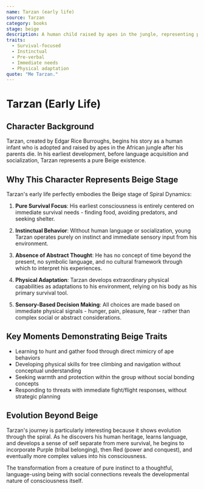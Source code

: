 ```yaml
---
name: Tarzan (early life)
source: Tarzan
category: books
stage: beige
description: A human child raised by apes in the jungle, representing pure survival instinct and adaptation to the natural environment.
traits:
  - Survival-focused
  - Instinctual
  - Pre-verbal
  - Immediate needs
  - Physical adaptation
quote: "Me Tarzan."
---
```


# Tarzan (Early Life)

## Character Background

Tarzan, created by Edgar Rice Burroughs, begins his story as a human infant who is adopted and raised by apes in the African jungle after his parents die. In his earliest development, before language acquisition and socialization, Tarzan represents a pure Beige existence.

## Why This Character Represents Beige Stage

Tarzan's early life perfectly embodies the Beige stage of Spiral Dynamics:

1. **Pure Survival Focus**: His earliest consciousness is entirely centered on immediate survival needs - finding food, avoiding predators, and seeking shelter.

2. **Instinctual Behavior**: Without human language or socialization, young Tarzan operates purely on instinct and immediate sensory input from his environment.

3. **Absence of Abstract Thought**: He has no concept of time beyond the present, no symbolic language, and no cultural framework through which to interpret his experiences.

4. **Physical Adaptation**: Tarzan develops extraordinary physical capabilities as adaptations to his environment, relying on his body as his primary survival tool.

5. **Sensory-Based Decision Making**: All choices are made based on immediate physical signals - hunger, pain, pleasure, fear - rather than complex social or abstract considerations.

## Key Moments Demonstrating Beige Traits

- Learning to hunt and gather food through direct mimicry of ape behaviors
- Developing physical skills for tree climbing and navigation without conceptual understanding
- Seeking warmth and protection within the group without social bonding concepts
- Responding to threats with immediate fight/flight responses, without strategic planning

## Evolution Beyond Beige

Tarzan's journey is particularly interesting because it shows evolution through the spiral. As he discovers his human heritage, learns language, and develops a sense of self separate from mere survival, he begins to incorporate Purple (tribal belonging), then Red (power and conquest), and eventually more complex values into his consciousness.

The transformation from a creature of pure instinct to a thoughtful, language-using being with social connections reveals the developmental nature of consciousness itself.
